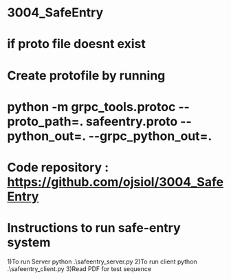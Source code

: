 # 3004_SafeEntry


# if proto file doesnt exist 
# Create protofile by running
# python -m grpc_tools.protoc --proto_path=. safeentry.proto --python_out=. --grpc_python_out=.

# Code repository : https://github.com/ojsiol/3004_SafeEntry

# Instructions to run safe-entry system
1)To run Server 
python .\safeentry_server.py
2)To run client
python .\safeentry_client.py
3)Read PDF for test sequence

